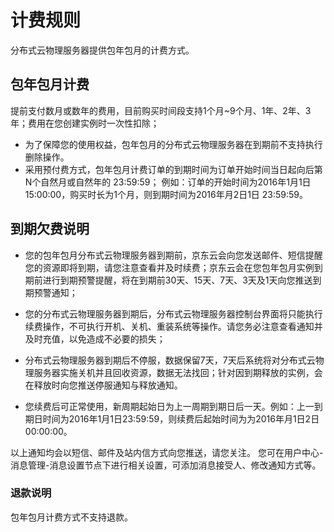 # 计费规则

分布式云物理服务器提供包年包月的计费方式。

## 包年包月计费

提前支付数月或数年的费用，目前购买时间段支持1个月~9个月、1年、2年、3年；费用在您创建实例时一次性扣除；

- 为了保障您的使用权益，包年包月的分布式云物理服务器在到期前不支持执行删除操作。
- 采用预付费方式，包年包月计费订单的到期时间为订单开始时间当日起向后第N个自然月或自然年的 23:59:59；
例如：订单的开始时间为2016年1月1日 15:00:00，购买时长为1个月，则到期时间为2016年月2日1日 23:59:59。

## 到期欠费说明


- 您的包年包月分布式云物理服务器到期前，京东云会向您发送邮件、短信提醒您的资源即将到期，请您注意查看并及时续费；京东云会在您包年包月实例到期前进行到期预警提醒，将在到期前30天、15天、7天、3天及1天向您推送到期预警通知；

- 您的分布式云物理服务器到期后，分布式云物理服务器控制台界面将只能执行续费操作，不可执行开机、关机、重装系统等操作。请您务必注意查看通知并及时充值，以免造成不必要的损失；

- 分布式云物理服务器到期后不停服，数据保留7天，7天后系统将对分布式云物理服务器实施关机并且回收资源，数据无法找回；针对因到期释放的实例，会在释放时向您推送停服通知与释放通知。

- 您续费后可正常使用，新周期起始日为上一周期到期日后一天。例如：上一到期日时间为2016年1月1日23:59:59，则续费后起始时间为为2016年月1日2日 00:00:00。

以上通知均会以短信、邮件及站内信方式向您推送，请您关注。
您可在用户中心\-消息管理\-消息设置节点下进行相关设置，可添加消息接受人、修改通知方式等。


### 退款说明
包年包月计费方式不支持退款。
